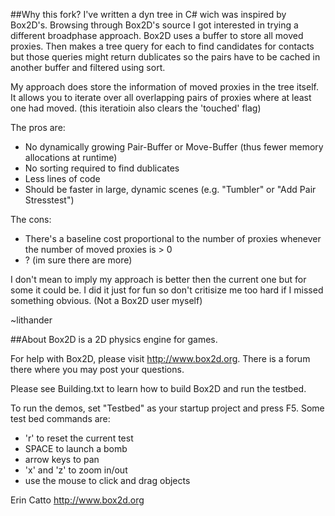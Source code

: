 ##Why this fork?
I've written a dyn tree in C# wich was inspired by Box2D's. Browsing through Box2D's source I got interested in trying a different broadphase approach. Box2D uses a buffer to store all moved proxies. Then makes a tree query for each to find candidates for contacts but those queries might return dublicates so the pairs have to be cached in another buffer and filtered using sort.

My approach does store the information of moved proxies in the tree itself. It allows you to iterate over all overlapping pairs of proxies where at least one had moved. (this iteratioin also clears the 'touched' flag)

The pros are:
- No dynamically growing Pair-Buffer or Move-Buffer (thus fewer memory allocations at runtime)
- No sorting required to find dublicates
- Less lines of code
- Should be faster in large, dynamic scenes (e.g. "Tumbler" or "Add Pair Stresstest")

The cons:
- There's a baseline cost proportional to the number of proxies whenever the number of moved proxies is > 0
- ? (im sure there are more)

I don't mean to imply my approach is better then the current one but for some it could be. I did it just for fun so don't critisize me too hard if I missed something obvious. (Not a Box2D user myself)

~lithander

##About
Box2D is a 2D physics engine for games.

For help with Box2D, please visit http://www.box2d.org. There is a forum there where you may post your questions.

Please see Building.txt to learn how to build Box2D and run the testbed.

To run the demos, set "Testbed" as your startup project and press F5. Some test bed commands are:
- 'r' to reset the current test
- SPACE to launch a bomb
- arrow keys to pan
- 'x' and 'z' to zoom in/out
- use the mouse to click and drag objects

Erin Catto
http://www.box2d.org

